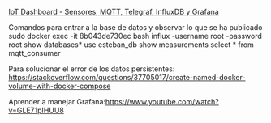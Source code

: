 [IoT Dashboard - Sensores, MQTT, Telegraf, InfluxDB y Grafana](http://josejuansanchez.org/iot-dashboard/)

Comandos para entrar a la base de datos y observar lo que se ha publicado
sudo docker exec -it 8b043de730ec bash
influx -username root -password root
show databases*
use esteban_db
show measurements
select * from mqtt_consumer


Para solucionar el error de los datos persistentes: https://stackoverflow.com/questions/37705017/create-named-docker-volume-with-docker-compose

Aprender a manejar Grafana:https://www.youtube.com/watch?v=GLE71pIHUU8
